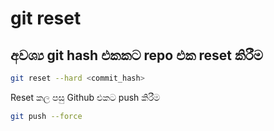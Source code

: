 # git reset

## අවශ්‍ය git hash එකකට repo එක reset කිරීම
```bash
git reset --hard <commit_hash>
```

Reset කල පසු Github එකට push කිරීම
```bash
git push --force
```
